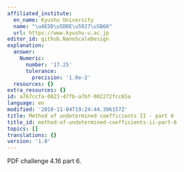 ```yaml
---
affiliated_institute:
  en_name: Kyushu University
  name: "\u4E5D\u5DDE\u5927\u5B66"
  url: https://www.kyushu-u.ac.jp
editor_id: github.NanoScaleDesign
explanation:
  answer:
    Numeric:
      number: '17.25'
      tolerance:
        precision: '1.0e-2'
  resources: {}
extra_resources: {}
id: a767ccfa-0821-47fb-a7bf-002272fcc65a
language: en
modified: '2018-11-04T19:24:44.396157Z'
title: Method of undetermined coefficients II - part 6
title_id: method-of-undetermined-coefficients-ii-part-6
topics: []
translations: {}
version: '1.0'
---
```


PDF challenge 4.16 part 6.

